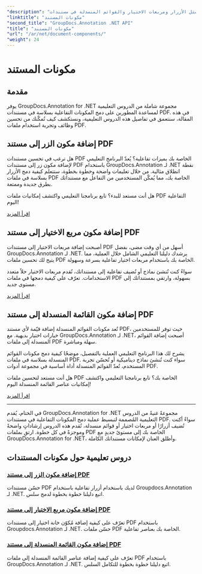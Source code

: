 ```yaml
---
"description": "اكتشف دروسًا تعليمية شاملة حول دمج المكونات التفاعلية مثل الأزرار ومربعات الاختيار والقوائم المنسدلة في مستندات PDF باستخدام GroupDocs.Annotation .NET."
"linktitle": "مكونات المستند"
"second_title": "GroupDocs.Annotation .NET API"
"title": "مكونات المستند"
"url": "/ar/net/document-components/"
"weight": 24
---
```


# مكونات المستند

## مقدمة

يوفر GroupDocs.Annotation for .NET مجموعة شاملة من الدروس التعليمية لمساعدة المطورين على دمج المكونات التفاعلية بسلاسة في مستندات PDF. في هذه المقالة، سنتعمق في تفاصيل هذه الدروس التعليمية، ونستكشف كيف تُمكّنك من تحسين وظائف وتجربة استخدام ملفات PDF.

## إضافة مكون الزر إلى مستند PDF

هل ترغب في تحسين مستندات PDF الخاصة بك بميزات تفاعلية؟ يُعدّ البرنامج التعليمي لإضافة مكون زر إلى مستندات PDF باستخدام GroupDocs.Annotation لـ .NET نقطة انطلاق مثالية. من خلال تعليمات واضحة وخطوة بخطوة، ستتعلم كيفية دمج الأزرار بسلاسة في ملفات PDF الخاصة بك، مما يُمكّن المستخدمين من التفاعل مع مستنداتك بطرق جديدة وممتعة.

هل أنت مستعد للبدء؟ تابع برنامجنا التعليمي واكتشف إمكانيات ملفات PDF التفاعلية اليوم!

[اقرأ المزيد](./add-button-component-to-pdf/)

## إضافة مكون مربع الاختيار إلى مستند PDF

أصبحت إضافة مربعات الاختيار إلى مستندات PDF أسهل من أي وقت مضى، بفضل GroupDocs.Annotation لـ .NET. يرشدك دليلنا التعليمي الشامل خلال العملية، مما يتيح لك تحسين ملفات PDF الخاصة بك باستخدام مربعات اختيار تفاعلية بسرعة وسهولة.

سواءً كنت تُنشئ نماذج أو تُضيف تفاعلية إلى مستنداتك، تُقدم مربعات الاختيار حلاً متعدد الاستخدامات. تعرّف على كيفية دمجها في ملفات PDF بسهولة، وارتقي بمستنداتك إلى مستوى جديد.

[اقرأ المزيد](./add-checkbox-component-to-pdf/)

## إضافة مكون القائمة المنسدلة إلى مستند PDF

تُعد مكونات القوائم المنسدلة إضافة قيّمة لأي مستند PDF، حيث توفر للمستخدمين خيارات اختيار بديهية. مع GroupDocs.Annotation لـ .NET، أصبحت إضافة القوائم المنسدلة إلى ملفات PDF سهلة ومباشرة.

يشرح لك هذا البرنامج التعليمي العملية بالتفصيل، موضحًا كيفية دمج مكونات القوائم المنسدلة بسلاسة في ملفات PDF. سواء كنت تُنشئ نماذج ديناميكية أو تُحسّن تجربة المستخدم، تُعدّ القوائم المنسدلة أداة أساسية في مجموعة أدوات PDF.

هل أنت مستعد لتحسين ملفات PDF الخاصة بك؟ تابع برنامجنا التعليمي واكتشف إمكانيات عناصر القائمة المنسدلة اليوم!

[اقرأ المزيد](./add-dropdown-component-to-pdf/)

---

في الختام، يُقدم GroupDocs.Annotation for .NET مجموعةً غنيةً من الدروس التعليمية المُصممة لتبسيط عملية دمج المكونات التفاعلية في مستندات PDF. سواءً أكنت تُضيف أزرارًا أو مربعات اختيار أو قوائم منسدلة، تُقدم هذه الدروس إرشاداتٍ واضحةً وموجزةً في كل خطوة. ارتقِ بملفات PDF الخاصة بك إلى مستوىً جديدٍ مع GroupDocs.Annotation for .NET، وأطلق العنان لإمكانات مستنداتك الكاملة.
## دروس تعليمية حول مكونات المستندات
### [إضافة مكون الزر إلى مستند PDF](./add-button-component-to-pdf/)
حسّن مستندات PDF لديك باستخدام أزرار تفاعلية باستخدام Groupdocs.Annotation لـ .NET. اتبع دليلنا خطوة بخطوة لدمج سلس.
### [إضافة مكون مربع الاختيار إلى مستند PDF](./add-checkbox-component-to-pdf/)
تعرّف على كيفية إضافة مُكوّن خانة اختيار إلى مستندات PDF باستخدام Groupdocs.Annotation لـ .NET. حسّن ملفات PDF الخاصة بك بعناصر تفاعلية.
### [إضافة مكون القائمة المنسدلة إلى مستند PDF](./add-dropdown-component-to-pdf/)
تعرّف على كيفية إضافة عناصر القائمة المنسدلة إلى ملفات PDF باستخدام GroupDocs.Annotation لـ .NET. اتبع دليلنا خطوة بخطوة للتكامل السلس.